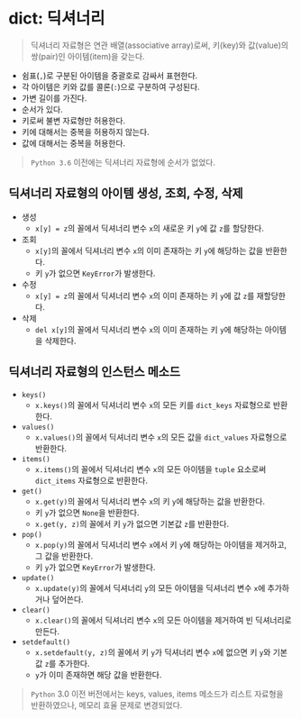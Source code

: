 # dict: 딕셔너리

> 딕셔너리 자료형은 연관 배열(associative array)로써, 키(key)와 값(value)의 쌍(pair)인 아이템(item)을 갖는다.

- 쉼표(`,`)로 구분된 아이템을 중괄호로 감싸서 표현한다.
- 각 아이템은 키와 값를 콜론(`:`)으로 구분하여 구성된다.
- 가변 길이를 가진다.
- 순서가 있다.
- 키로써 불변 자료형만 허용한다.
- 키에 대해서는 중복을 허용하지 않는다.
- 값에 대해서는 중복을 허용한다.

> `Python 3.6` 이전에는 딕셔너리 자료형에 순서가 없었다.

## 딕셔너리 자료형의 아이템 생성, 조회, 수정, 삭제

- 생성
  - `x[y] = z`의 꼴에서 딕셔너리 변수 `x`의 새로운 키 `y`에 값 `z`를 할당한다.
- 조회
  - `x[y]`의 꼴에서 딕셔너리 변수 `x`의 이미 존재하는 키 `y`에 해당하는 값을 반환한다.
  - 키 `y`가 없으면 `KeyError`가 발생한다.
- 수정
  - `x[y] = z`의 꼴에서 딕셔너리 변수 `x`의 이미 존재하는 키 `y`에 값 `z`를 재할당한다.
- 삭제
  - `del x[y]`의 꼴에서 딕셔너리 변수 `x`의 이미 존재하는 키 `y`에 해당하는 아이템을 삭제한다.

## 딕셔너리 자료형의 인스턴스 메소드

- `keys()`
  - `x.keys()`의 꼴에서 딕셔너리 변수 `x`의 모든 키를 `dict_keys` 자료형으로 반환한다.
- `values()`
  - `x.values()`의 꼴에서 딕셔너리 변수 `x`의 모든 값을 `dict_values` 자료형으로 반환한다.
- `items()`
  - `x.items()`의 꼴에서 딕셔너리 변수 `x`의 모든 아이템을 `tuple` 요소로써 `dict_items` 자료형으로  반환한다.
- `get()`
  - `x.get(y)`의 꼴에서 딕셔너리 변수 `x`의 키 `y`에 해당하는 값을 반환한다.
  - 키 `y`가 없으면 `None`을 반환한다.
  - `x.get(y, z)`의 꼴에서 키 `y`가 없으면 기본값 `z`를 반환한다.
- `pop()`
  - `x.pop(y)`의 꼴에서 딕셔너리 변수 `x`에서 키 `y`에 해당하는 아이템을 제거하고, 그 값을 반환한다.
  - 키 `y`가 없으면 `KeyError`가 발생한다.
- `update()`
  - `x.update(y)`의 꼴에서 딕셔너리 `y`의 모든 아이템을 딕셔너리 변수 `x`에 추가하거나 덮어쓴다.
- `clear()`
  - `x.clear()`의 꼴에서 딕셔너리 변수 `x`의 모든 아이템을 제거하여 빈 딕셔너리로 만든다.
- `setdefault()`
  - `x.setdefault(y, z)`의 꼴에서 키 `y`가 딕셔너리 변수 `x`에 없으면 키 `y`와 기본값 `z`를 추가한다.
  - `y`가 이미 존재하면 해당 값을 반환한다.

> `Python` 3.0 이전 버전에서는 keys, values, items 메소드가 리스트 자료형을 반환하였으나, 메모리 효율 문제로 변경되었다.
